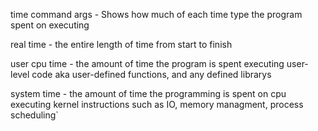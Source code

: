 time command args - Shows how much of each time type the program spent on executing

real time - the entire length of time from start to finish

user cpu time - the amount of time the program is spent executing user-level code aka user-defined functions, and any defined librarys

system time - the amount of time the programming is spent on cpu executing kernel instructions such as IO, memory managment, process scheduling`